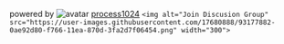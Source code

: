 powered by ![avatar](https://avatars.githubusercontent.com/u/26537429?v=4) [process1024](https://github.com/process1024)
`<img alt="Join Discusion Group" src="https://user-images.githubusercontent.com/17680888/93177882-0ae92d80-f766-11ea-870d-3fa2d7f06454.png" width="300">`
